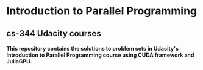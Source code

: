 # Introduction to Parallel Programming
## cs-344 Udacity courses

#### This repository contains the solutions to problem sets in Udacity's Introduction to Parallel Programming course using CUDA framework and JuliaGPU.
